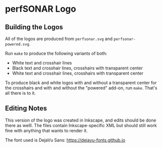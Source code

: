 # perfSONAR Logo

## Building the Logos

All of the logos are produced from `perfsonar.svg` and
`perfsonar-powered.svg`.

Run `make` to produce the following variants of both:

 * White text and crosshair lines
 * Black text and crosshair lines, crosshairs with transparent center
 * White text and crosshair lines, crosshairs with transparent center

To produce black and white logos with and without a transparent center
for the crosshairs and with and without the "powered" add-on, run
`make`.  That's all there is to it.


## Editing Notes


This version of the logo was created in Inkscape, and edits should be
done there as welll.  The files contain Inkscape-specific XML but
should still work fine with anything that wants to render it.

The font used is DejaVu Sans:  https://dejavu-fonts.github.io
